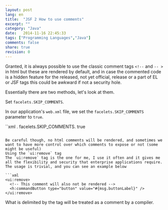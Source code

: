 ```yaml
---
layout: post
lang: en
title:  "JSF 2 How to use comments"
excerpt: ""
category: "Java"
date:   2014-11-16 22:45:33
tags: ["Programming Languages","Java"]
comments: false
share: true
revision: 0
---
```




Granted, it is always possible to use the classic comment tags `<!--` and `-- >` in html but these are rendered by default, and in case the commented code is a hidden feature for the released, not yet official, release or a part of EL or JSF tags this could be awkward if not a security hole.

Essentially there are two methods, let's look at them.

Set `facelets.SKIP_COMMENTS`.

In our application's `web.xml` file, we set the `facelets.SKIP_COMMENTS` parameter to `true`.

``xml
<context-param>.
   <param-name>facelets.SKIP_COMMENTS</param-name>.
   <param-value>true</param-value>
</context-param>
```

Be careful though, no html comments will be rendered, and sometimes we want to have more control over which comments to expose or not (some might be useful)
Using the `ui:remove` tag
The `ui:remove` tag is the one for me, I use it often and it gives me all the flexibility and security that enterprise applications require. The usage is trivial, and you can see an example below

```xml
<ui:remove>
  <!-- This comment will also not be rendered -->
  <h:commandButton type="button" value="#{msg.buttonLabel}" />
</ui:remove>
```

What is delimited by the tag will be treated as a comment by a compiler.